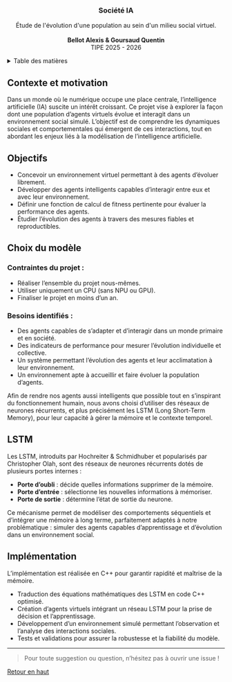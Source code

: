 <a name="readme-top"></a>

<div align="center">
  <h3 align="center">Société IA</h3>


  <p align="center">
    Étude de l'évolution d'une population au sein d'un milieu social virtuel.<br>
    <br>
    <b>Bellot Alexis & Goursaud Quentin</b>
    <br>
    TIPE 2025 - 2026
    <br>
  </p>
</div>

<!-- TABLE OF CONTENTS -->
<details>
  <summary>Table des matières</summary>
  <ol>
    <li><a href="#contexte-et-motivation">Contexte et motivation</a></li>
    <li><a href="#objectif">Objectifs</a></li>
    <li><a href="#choix-du-modèle">Choix du modèle</a></li>
    <li><a href="#lstm">LSTM</a></li>
    <li><a href="#implémentation">Implémentation</a></li>
  </ol>
</details>

## Contexte et motivation 

Dans un monde où le numérique occupe une place centrale, l’intelligence artificielle (IA) suscite un intérêt croissant. Ce projet vise à explorer la façon dont une population d’agents virtuels évolue et interagit dans un environnement social simulé. L’objectif est de comprendre les dynamiques sociales et comportementales qui émergent de ces interactions, tout en abordant les enjeux liés à la modélisation de l’intelligence artificielle.

## Objectifs

- Concevoir un environnement virtuel permettant à des agents d’évoluer librement.
- Développer des agents intelligents capables d’interagir entre eux et avec leur environnement.
- Définir une fonction de calcul de fitness pertinente pour évaluer la performance des agents.
- Étudier l’évolution des agents à travers des mesures fiables et reproductibles.


## Choix du modèle

### Contraintes du projet :
- Réaliser l’ensemble du projet nous-mêmes.
- Utiliser uniquement un CPU (sans NPU ou GPU).
- Finaliser le projet en moins d’un an.

### Besoins identifiés :
- Des agents capables de s’adapter et d’interagir dans un monde primaire et en société.
- Des indicateurs de performance pour mesurer l’évolution individuelle et collective.
- Un système permettant l’évolution des agents et leur acclimatation à leur environnement.
- Un environnement apte à accueillir et faire évoluer la population d’agents.

Afin de rendre nos agents aussi intelligents que possible tout en s’inspirant du fonctionnement humain, nous avons choisi d’utiliser des réseaux de neurones récurrents, et plus précisément les LSTM (Long Short-Term Memory), pour leur capacité à gérer la mémoire et le contexte temporel.

## LSTM

Les LSTM, introduits par Hochreiter & Schmidhuber et popularisés par Christopher Olah, sont des réseaux de neurones récurrents dotés de plusieurs portes internes :
- **Porte d’oubli** : décide quelles informations supprimer de la mémoire.
- **Porte d’entrée** : sélectionne les nouvelles informations à mémoriser.
- **Porte de sortie** : détermine l’état de sortie du neurone.

Ce mécanisme permet de modéliser des comportements séquentiels et d’intégrer une mémoire à long terme, parfaitement adaptés à notre problématique : simuler des agents capables d’apprentissage et d’évolution dans un environnement social.
    
## Implémentation

L’implémentation est réalisée en C++ pour garantir rapidité et maîtrise de la mémoire.
- Traduction des équations mathématiques des LSTM en code C++ optimisé.
- Création d’agents virtuels intégrant un réseau LSTM pour la prise de décision et l’apprentissage.
- Développement d’un environnement simulé permettant l’observation et l’analyse des interactions sociales.
- Tests et validations pour assurer la robustesse et la fiabilité du modèle.

---

> Pour toute suggestion ou question, n’hésitez pas à ouvrir une issue !

<a href="#readme-top">Retour en haut</a>



